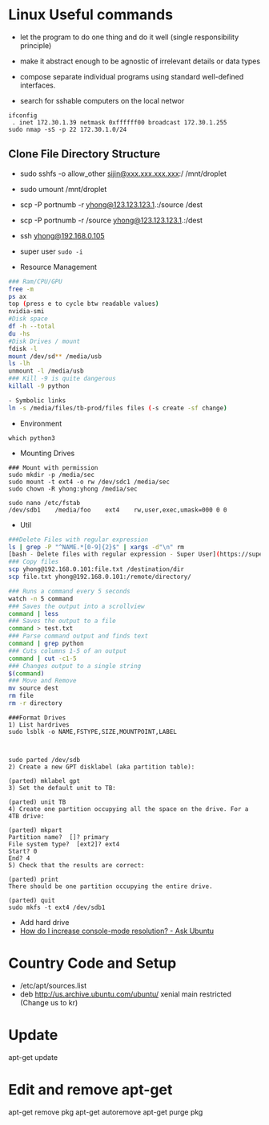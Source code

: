 # Linux Useful commands

- let the program to do one thing and do it well (single responsibility principle)
- make it abstract enough to be agnostic of irrelevant details or data types
- compose separate individual programs using standard well-defined interfaces.

- search for sshable computers on the local networ

```
ifconfig
 . inet 172.30.1.39 netmask 0xffffff00 broadcast 172.30.1.255
sudo nmap -sS -p 22 172.30.1.0/24
```

## Clone File Directory Structure
- sudo sshfs -o allow_other sijin@xxx.xxx.xxx.xxx:/ /mnt/droplet
- sudo umount /mnt/droplet


- scp -P portnumb -r yhong@123.123.123.1.:/source /dest
- scp -P portnumb -r /source yhong@123.123.123.1.:/dest
- ssh yhong@192.168.0.105
- super user
 `sudo -i` 
- Resource Management
``` bash
### Ram/CPU/GPU
free -m
ps ax
top (press e to cycle btw readable values)
nvidia-smi
#Disk space
df -h --total
du -hs 
#Disk Drives / mount
fdisk -l
mount /dev/sd** /media/usb
ls -lh
unmount -l /media/usb
### Kill -9 is quite dangerous
killall -9 python

- Symbolic links
ln -s /media/files/tb-prod/files files (-s create -sf change)
```
- Environment
```
which python3
```

- Mounting Drives

```
### Mount with permission
sudo mkdir -p /media/sec
sudo mount -t ext4 -o rw /dev/sdc1 /media/sec
sudo chown -R yhong:yhong /media/sec

sudo nano /etc/fstab
/dev/sdb1    /media/foo    ext4    rw,user,exec,umask=000 0 0
```
- Util
``` bash
###Delete Files with regular expression
ls | grep -P "^NAME.*[0-9]{2}$" | xargs -d"\n" rm
[bash - Delete files with regular expression - Super User](https://superuser.com/questions/392872/delete-files-with-regular-expression)
### Copy files
scp yhong@192.168.0.101:file.txt /destination/dir
scp file.txt yhong@192.168.0.101:/remote/directory/

### Runs a command every 5 seconds
watch -n 5 command
### Saves the output into a scrollview
command | less
### Saves the output to a file
command > test.txt
### Parse command output and finds text
command | grep python
### Cuts columns 1-5 of an output
command | cut -c1-5
### Changes output to a single string
$(command)
### Move and Remove
mv source dest 
rm file
rm -r directory

```

```
###Format Drives
1) List hardrives
sudo lsblk -o NAME,FSTYPE,SIZE,MOUNTPOINT,LABEL



sudo parted /dev/sdb
2) Create a new GPT disklabel (aka partition table):

(parted) mklabel gpt
3) Set the default unit to TB:

(parted) unit TB
4) Create one partition occupying all the space on the drive. For a 4TB drive:

(parted) mkpart
Partition name?  []? primary
File system type?  [ext2]? ext4
Start? 0
End? 4
5) Check that the results are correct:

(parted) print
There should be one partition occupying the entire drive.

(parted) quit
sudo mkfs -t ext4 /dev/sdb1
```

- Add hard drive
- [How do I increase console-mode resolution? - Ask Ubuntu](https://askubuntu.com/questions/18444/how-do-i-increase-console-mode-resolution)


# Country Code and Setup 
- /etc/apt/sources.list
- deb http://us.archive.ubuntu.com/ubuntu/ xenial main restricted (Change us to kr)

# Update
apt-get update

# Edit and remove apt-get
apt-get remove pkg
apt-get autoremove
apt-get purge pkg
